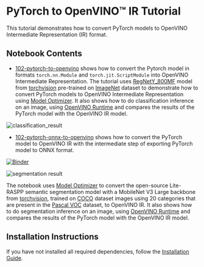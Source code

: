 # PyTorch to OpenVINO™ IR Tutorial

This tutorial demonstrates how to convert PyTorch models to OpenVINO Intermediate Representation (IR) format.

## Notebook Contents

* [102-pytorch-to-openvino](./102-pytorch-to-openvino.ipynb) shows how to convert the Pytorch model in formats `torch.nn.Module` and `torch.jit.ScriptModule` into OpenVINO Intermediate Representation. The tutorial uses [RegNetY_800MF](https://arxiv.org/abs/2003.13678) model from [torchvision](https://pytorch.org/vision/stable/index.html) pre-trained on [ImageNet](https://www.image-net.org/) dataset to demonstrate how to convert PyTorch models to OpenVINO Intermediate Representation using [Model Optimizer](https://docs.openvino.ai/2023.0/openvino_docs_MO_DG_Deep_Learning_Model_Optimizer_DevGuide.html).  It also shows how to do classification inference on an image, using [OpenVINO Runtime](https://docs.openvino.ai/nightly/openvino_docs_OV_UG_OV_Runtime_User_Guide.html) and compares the results of the PyTorch model with the OpenVINO IR model.

![classification_result](https://user-images.githubusercontent.com/29454499/250586825-2a4a74a6-e091-4e47-8f29-59a72fe4975f.png)


* [102-pytorch-onnx-to-openvino](./102-pytorch-onnx-to-openvino.ipynb) shows how to convert the PyTorch model to OpenVINO IR with the intermediate step of exporting PyTorch model to ONNX format.

[![Binder](https://mybinder.org/badge_logo.svg)](https://mybinder.org/v2/gh/openvinotoolkit/openvino_notebooks/HEAD?filepath=notebooks%2F102-pytorch-onnx-to-openvino%2F102-pytorch-onnx-to-openvino.ipynb)

![segmentation result](https://user-images.githubusercontent.com/29454499/203723317-1716e3ca-b390-47e1-bb98-07b4d8d097a0.png)

The notebook uses [Model Optimizer](https://docs.openvino.ai/2023.0/openvino_docs_MO_DG_Deep_Learning_Model_Optimizer_DevGuide.html) to convert the open-source Lite-RASPP semantic segmentation model with a MobileNet V3 Large backbone from [torchvision](https://pytorch.org/vision/main/models/lraspp.html), trained on [COCO](https://cocodataset.org) dataset images using 20 categories that are present in the [Pascal VOC](http://host.robots.ox.ac.uk/pascal/VOC/voc2012/index.html) dataset, to OpenVINO IR. It also shows how to do segmentation inference on an image, using [OpenVINO Runtime](https://docs.openvino.ai/nightly/openvino_docs_OV_UG_OV_Runtime_User_Guide.html) and compares the results of the PyTorch model with the OpenVINO IR model.
 

## Installation Instructions

If you have not installed all required dependencies, follow the [Installation Guide](../../README.md).